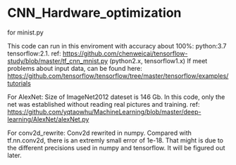 # CNN_Hardware_optimization

for minist.py

This code can run in this enviroment with accuracy about 100%: python:3.7 tensorflow:2.1.
ref: https://github.com/chenweicai/tensorflow-study/blob/master/tf_cnn_mnist.py (python2.x, tensorflow1.x)
If meet problems about input data, can be found here: https://github.com/tensorflow/tensorflow/tree/master/tensorflow/examples/tutorials

For AlexNet:
Size of ImageNet2012 dateset is 146 Gb. In this code, only the net was established without reading real pictures and training.
ref: https://github.com/yqtaowhu/MachineLearning/blob/master/deep-learning/AlexNet/alexNet.py

For conv2d_rewrite:
Conv2d rewrited in numpy.
Compared with tf.nn.conv2d, there is an extremly small error of 1e-18.
That might is due to the different precisions used in numpy and tensorflow. 
It will be figured out later.
